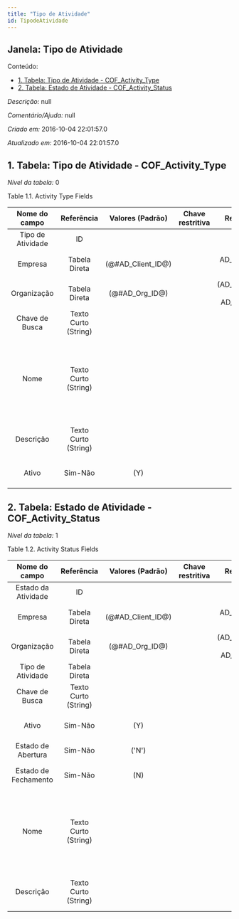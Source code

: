 ```yaml
---
title: "Tipo de Atividade"
id: TipodeAtividade
---
```

<div id="d240470e1" class="section chapter">

<div class="titlepage">

<div>

<div>

## Janela: Tipo de Atividade

</div>

</div>

</div>

<div class="toc">

<div class="toc-title">

Conteúdo:

</div>

  - <span class="section">[1. Tabela: Tipo de Atividade -
    COF\_Activity\_Type](#d240470e22)</span>
  - <span class="section">[2. Tabela: Estado de Atividade -
    COF\_Activity\_Status](#d240470e158)</span>

</div>

<span class="emphasis">*Descrição:* </span> null

<span class="emphasis">*Comentário/Ajuda:* </span>null

<span class="emphasis"> *Criado em:* </span>2016-10-04 22:01:57.0

<span class="emphasis">*Atualizado em:* </span>2016-10-04 22:01:57.0

<div id="d240470e22" class="section section">

<div class="titlepage">

<div>

<div>

## 1. Tabela: Tipo de Atividade - COF\_Activity\_Type

</div>

</div>

</div>

<span class="emphasis">*Nível da tabela:* </span>0

</div>

<div id="d240470e29" class="table">

<div class="table-title">

Table 1.1. Activity Type
Fields

</div>

<div class="table-contents">

|   Nome do campo   |      Referência      |   Valores (Padrão)   | Chave restritiva |                Regra de validação                |                Descrição                 |                                                               Comentário/Ajuda                                                               |
| :---------------: | :------------------: | :------------------: | :--------------: | :----------------------------------------------: | :--------------------------------------: | :------------------------------------------------------------------------------------------------------------------------------------------: |
| Tipo de Atividade |          ID          |                      |                  |                                                  |                                          |                                                                                                                                              |
|      Empresa      |    Tabela Direta     | (@\#AD\_Client\_ID@) |                  |        AD\_Client.AD\_Client\_ID \< \> 0         |    (semelhante ao primeiro relatório)    |                                                             (ver o mesmo acima)                                                              |
|    Organização    |    Tabela Direta     |  (@\#AD\_Org\_ID@)   |                  | (AD\_Org.IsSummary='N' OR AD\_Org.AD\_Org\_ID=0) |    (semelhante ao primeiro relatório)    |                                                             (ver o mesmo acima)                                                              |
|  Chave de Busca   | Texto Curto (String) |                      |                  |                                                  |    (semelhante ao primeiro relatório)    |                                                             (ver o mesmo acima)                                                              |
|       Nome        | Texto Curto (String) |                      |                  |                                                  |  Alphanumeric identifier of the entity   | The name of an entity (record) is used as an default search option in addition to the search key. The name is up to 60 characters in length. |
|     Descrição     | Texto Curto (String) |                      |                  |                                                  | Optional short description of the record |                                                 A description is limited to 255 characters.                                                  |
|       Ativo       |       Sim-Não        |         (Y)          |                  |                                                  |    (semelhante ao primeiro relatório)    |                                                             (ver o mesmo acima)                                                              |

</div>

</div>

  

<div id="d240470e158" class="section section">

<div class="titlepage">

<div>

<div>

## 2. Tabela: Estado de Atividade - COF\_Activity\_Status

</div>

</div>

</div>

<span class="emphasis">*Nível da tabela:* </span>1

</div>

<div id="d240470e165" class="table">

<div class="table-title">

Table 1.2. Activity Status
Fields

</div>

<div class="table-contents">

|    Nome do campo     |      Referência      |   Valores (Padrão)   | Chave restritiva |                Regra de validação                |                Descrição                 |                                                               Comentário/Ajuda                                                               |
| :------------------: | :------------------: | :------------------: | :--------------: | :----------------------------------------------: | :--------------------------------------: | :------------------------------------------------------------------------------------------------------------------------------------------: |
| Estado da Atividade  |          ID          |                      |                  |                                                  |                                          |                                                                                                                                              |
|       Empresa        |    Tabela Direta     | (@\#AD\_Client\_ID@) |                  |        AD\_Client.AD\_Client\_ID \< \> 0         |    (semelhante ao primeiro relatório)    |                                                             (ver o mesmo acima)                                                              |
|     Organização      |    Tabela Direta     |  (@\#AD\_Org\_ID@)   |                  | (AD\_Org.IsSummary='N' OR AD\_Org.AD\_Org\_ID=0) |    (semelhante ao primeiro relatório)    |                                                             (ver o mesmo acima)                                                              |
|  Tipo de Atividade   |    Tabela Direta     |                      |                  |                                                  |                                          |                                                                                                                                              |
|    Chave de Busca    | Texto Curto (String) |                      |                  |                                                  |    (semelhante ao primeiro relatório)    |                                                             (ver o mesmo acima)                                                              |
|        Ativo         |       Sim-Não        |         (Y)          |                  |                                                  |    (semelhante ao primeiro relatório)    |                                                             (ver o mesmo acima)                                                              |
|  Estado de Abertura  |       Sim-Não        |        ('N')         |                  |                                                  |                                          |                                                                                                                                              |
| Estado de Fechamento |       Sim-Não        |         (N)          |                  |                                                  |           The status is closed           |                                                  This allows to have multiple closed status                                                  |
|         Nome         | Texto Curto (String) |                      |                  |                                                  |  Alphanumeric identifier of the entity   | The name of an entity (record) is used as an default search option in addition to the search key. The name is up to 60 characters in length. |
|      Descrição       | Texto Curto (String) |                      |                  |                                                  | Optional short description of the record |                                                 A description is limited to 255 characters.                                                  |

</div>

</div>

  

</div>
